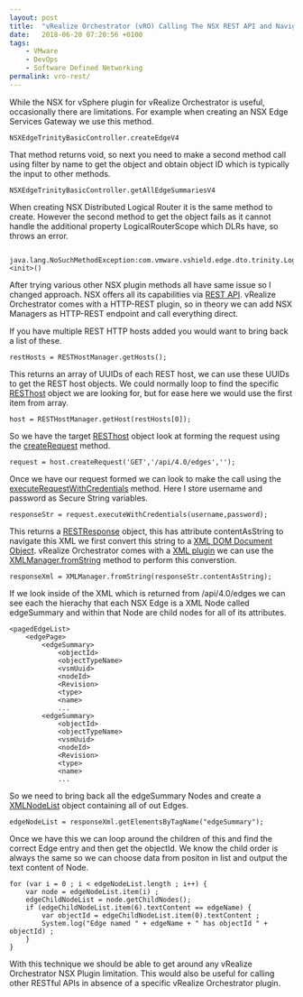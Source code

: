 ```yaml
---
layout: post
title:  "vRealize Orchestrator (vRO) Calling The NSX REST API and Navigating The XML Response"
date:   2018-06-20 07:20:56 +0100
tags:
    - VMware
    - DevOps
    - Software Defined Networking
permalink: vro-rest/
---
```

While the NSX for vSphere plugin for vRealize Orchestrator is useful, occasionally there are limitations. For example when creating an NSX Edge Services Gateway we use this method.

    NSXEdgeTrinityBasicController.createEdgeV4

That method returns void,  so next you need to make a second method call using filter by name to get the object and obtain object ID which is typically the input to other methods.

    NSXEdgeTrinityBasicController.getAllEdgeSummariesV4

When creating NSX Distributed Logical Router it is the same method to create. However the second method to get the object fails as it cannot handle the additional property LogicalRouterScope which DLRs have, so throws an error.

     java.lang.NoSuchMethodException:com.vmware.vshield.edge.dto.trinity.LogicalRouterScope.<init>()

After trying various other NSX plugin methods all have same issue so I changed approach. NSX offers all its capabilities via [REST API](https://docs.vmware.com/en/VMware-NSX-for-vSphere/6.4/nsx_64_api.pdf). vRealize Orchestrator comes with a HTTP-REST plugin, so in theory we can add NSX Managers as HTTP-REST endpoint and call everything direct.

If you have multiple REST HTTP hosts added you would want to bring back a list of these.

    restHosts = RESTHostManager.getHosts();

This returns an array of UUIDs of each REST host, we can use these UUIDs to get the REST host objects. We could normally loop to find the specific [RESThost](http://www.vroapi.com/Class/REST/2.2.2/RESTHost) object we are looking for, but for ease here we would use the first item from array.

    host = RESTHostManager.getHost(restHosts[0]);

So we have the target [RESThost](http://www.vroapi.com/Class/REST/2.2.2/RESTHost) object look at forming the request using the [createRequest](http://www.vroapi.com/Method/REST/2.2.2/RESTHost/createRequest) method.

    request = host.createRequest('GET','/api/4.0/edges','');

Once we have our request formed we can look to make the call using the [executeRequestWithCredentials](http://www.vroapi.com/Method/REST/2.2.2/RESTHost/executeRequestWithCredentials) method. Here I store username and password as Secure String variables.

    responseStr = request.executeWithCredentials(username,password);

This returns a [RESTResponse](http://www.vroapi.com/Class/REST/2.2.2/RESTResponse) object, this has attribute contentAsString to navigate this XML we first convert this string to a [XML DOM Document Object](https://www.w3schools.com/XML/dom_document.asp). vRealize Orchestrator comes with a [XML plugin](http://www.vroapi.com/Plugin/XML/7.0.1) we can use the [XMLManager.fromString](http://www.vroapi.com/Method/XML/7.0.1/XMLManager/fromString) method to perform this converstion.

    responseXml = XMLManager.fromString(responseStr.contentAsString);

If we look inside of the XML which is returned from /api/4.0/edges we can see each the hierachy that each NSX Edge is a XML Node called edgeSummary and within that Node are child nodes for all of its attributes.

    <pagedEdgeList>
        <edgePage>
            <edgeSummary>
                <objectId>
                <objectTypeName>
                <vsmUuid>
                <nodeId>
                <Revision>
                <type>
                <name>
                ...
            <edgeSummary>
                <objectId>
                <objectTypeName>
                <vsmUuid>
                <nodeId>
                <Revision>
                <type>
                <name>
                ...

So we need to bring back all the edgeSummary Nodes and create a [XMLNodeList](http://www.vroapi.com/Class/XML/7.0.1/XMLNodeList) object containing all of out Edges.

    edgeNodeList = responseXml.getElementsByTagName("edgeSummary");

Once we have this we can loop around the children of this and find the correct Edge entry and then get the objectId. We know the child order is always the same so we can choose data from positon in list and output the text content of Node.

    for (var i = 0 ; i < edgeNodeList.length ; i++) {
        var node = edgeNodeList.item(i) ;
        edgeChildNodeList = node.getChildNodes();
        if (edgeChildNodeList.item(6).textContent == edgeName) {
            var objectId = edgeChildNodeList.item(0).textContent ;
            System.log("Edge named " + edgeName + " has objectId " + objectId) ;
        }
    }

With this technique we should be able to get around any vRealize Orchestrator NSX Plugin limitation. This would also be useful for calling other RESTful APIs in absence of a specific vRealize Orchestrator plugin.